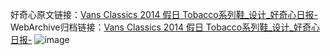 好奇心原文链接：[Vans Classics 2014 假日 Tobacco系列鞋_设计_好奇心日报-](https://www.qdaily.com/articles/2857.html)
WebArchive归档链接：[Vans Classics 2014 假日 Tobacco系列鞋_设计_好奇心日报-](http://web.archive.org/web/20190623151553/https://www.qdaily.com/articles/2857.html)
![image](http://ww3.sinaimg.cn/large/007d5XDply1g3v6pnlv8ij30u030faqz)
